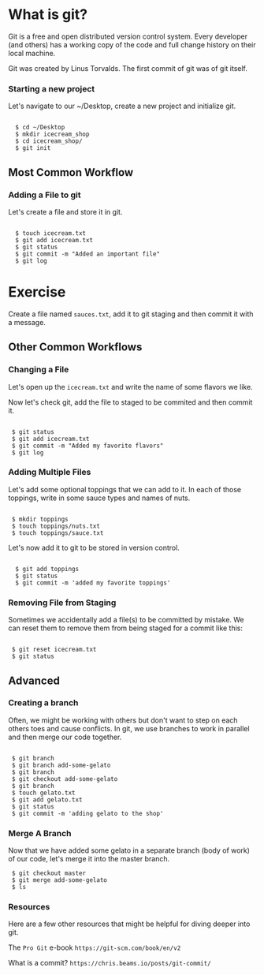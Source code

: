 # What is git?

Git is a free and open distributed version control system. Every developer (and others) has a working copy of the code and full change history on their local machine.

Git was created by Linus Torvalds. The first commit of git was of git itself.

### Starting a new project

Let's navigate to our ~/Desktop, create a new project and initialize git.

```

  $ cd ~/Desktop
  $ mkdir icecream_shop
  $ cd icecream_shop/
  $ git init

```
## Most Common Workflow

### Adding a File to git

Let's create a file and store it in git.

```

  $ touch icecream.txt
  $ git add icecream.txt
  $ git status
  $ git commit -m "Added an important file"
  $ git log

```
# Exercise

Create a file named `sauces.txt`, add it to git staging and then commit it with a message.

## Other Common Workflows

### Changing a File

Let's open up the `icecream.txt` and write the name of some flavors we like.

Now let's check git, add the file to staged to be commited and then commit it.

```

 $ git status
 $ git add icecream.txt
 $ git commit -m "Added my favorite flavors"
 $ git log

```

### Adding Multiple Files

Let's add some optional toppings that we can add to it. In each of those toppings, write in some sauce types and names of nuts.

```

 $ mkdir toppings
 $ touch toppings/nuts.txt
 $ touch toppings/sauce.txt

```

Let's now add it to git to be stored in version control.

```

  $ git add toppings
  $ git status
  $ git commit -m 'added my favorite toppings'

```


### Removing File from Staging

Sometimes we accidentally add a file(s) to be committed by mistake. We can reset them to remove them from being staged for a commit like this:

```

 $ git reset icecream.txt
 $ git status

```


## Advanced

### Creating a branch

Often, we might be working with others but don't want to step on each others toes and cause conflicts. In git, we use branches to work in parallel and then merge our code together.

```

 $ git branch
 $ git branch add-some-gelato
 $ git branch
 $ git checkout add-some-gelato
 $ git branch
 $ touch gelato.txt
 $ git add gelato.txt
 $ git status
 $ git commit -m 'adding gelato to the shop'

```


### Merge A Branch

Now that we have added some gelato in a separate branch (body of work) of our code, let's merge it into the master branch.

```
 $ git checkout master
 $ git merge add-some-gelato
 $ ls

```


### Resources

Here are a few other resources that might be helpful for diving deeper into git.


The `Pro Git` e-book
`https://git-scm.com/book/en/v2`

What is a commit?
`https://chris.beams.io/posts/git-commit/`
